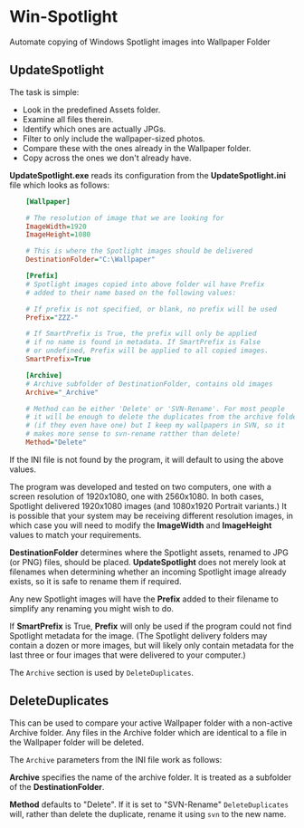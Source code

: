 # Win-Spotlight

Automate copying of Windows Spotlight images into Wallpaper Folder

## UpdateSpotlight

The task is simple:

* Look in the predefined Assets folder.
* Examine all files therein.
* Identify which ones are actually JPGs.
* Filter to only include the wallpaper-sized photos.
* Compare these with the ones already in the Wallpaper folder.
* Copy across the ones we don't already have.

**UpdateSpotlight.exe** reads its configuration from the **UpdateSpotlight.ini** file which looks as follows:

```ini
    [Wallpaper]

    # The resolution of image that we are looking for
    ImageWidth=1920
    ImageHeight=1080

    # This is where the Spotlight images should be delivered
    DestinationFolder="C:\Wallpaper"

    [Prefix]
    # Spotlight images copied into above folder wil have Prefix
    # added to their name based on the following values:

    # If prefix is not specified, or blank, no prefix will be used
    Prefix="ZZZ-"

    # If SmartPrefix is True, the prefix will only be applied
    # if no name is found in metadata. If SmartPrefix is False
    # or undefined, Prefix will be applied to all copied images.
    SmartPrefix=True

    [Archive]
    # Archive subfolder of DestinationFolder, contains old images
    Archive="_Archive"

    # Method can be either 'Delete' or 'SVN-Rename'. For most people
    # it will be enough to delete the duplicates from the archive folder
    # (if they even have one) but I keep my wallpapers in SVN, so it
    # makes more sense to svn-rename ratther than delete!
    Method="Delete"
```

If the INI file is not found by the program, it will default to using the above values.

The program was developed and tested on two computers, one with a screen resolution of 1920x1080, one with 2560x1080. In both cases, Spotlight delivered 1920x1080 images (and 1080x1920 Portrait variants.) It is possible that your system may be receiving different resolution images, in which case you will need to modify the **ImageWidth** and **ImageHeight** values to match your requirements.

**DestinationFolder** determines where the Spotlight assets, renamed to JPG (or PNG) files, should be placed. **UpdateSpotlight** does not merely look at filenames when determining whether an incoming Spotlight image already exists, so it is safe to rename them if required.

Any new Spotlight images will have the **Prefix** added to their filename to simplify any renaming you might wish to do.

If **SmartPrefix** is True, **Prefix** will only be used if the program could not find Spotlight metadata for the image. (The Spotlight delivery folders may contain a dozen or more images, but will likely only contain metadata for the last three or four images that were delivered to your computer.)

The `Archive` section is used by `DeleteDuplicates`.

## DeleteDuplicates

This can be used to compare your active Wallpaper folder with a non-active Archive folder. Any files in the Archive folder which are identical to a file in the Wallpaper folder will be deleted.

The `Archive` parameters from the INI file work as follows:

**Archive** specifies the name of the archive folder. It is treated as a subfolder of the **DestinationFolder**.

**Method** defaults to "Delete". If it is set to "SVN-Rename" `DeleteDuplicates` will, rather than delete the duplicate, rename it using `svn` to the new name.
